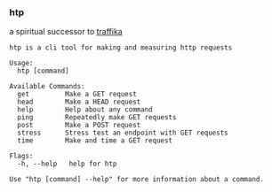 ### htp

a spiritual successor to [traffika](https://github.com/ededejr/traffika)

```
htp is a cli tool for making and measuring http requests

Usage:
  htp [command]

Available Commands:
  get         Make a GET request
  head        Make a HEAD request
  help        Help about any command
  ping        Repeatedly make GET requests
  post        Make a POST request
  stress      Stress test an endpoint with GET requests
  time        Make and time a GET request

Flags:
  -h, --help   help for htp

Use "htp [command] --help" for more information about a command.
```
